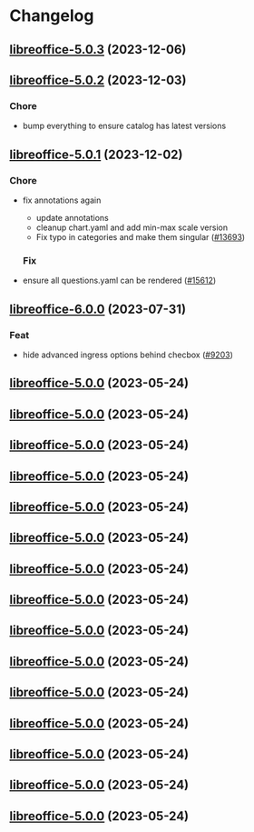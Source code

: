 # Changelog



## [libreoffice-5.0.3](https://github.com/truecharts/charts/compare/libreoffice-5.0.2...libreoffice-5.0.3) (2023-12-06)




## [libreoffice-5.0.2](https://github.com/truecharts/charts/compare/libreoffice-5.0.1...libreoffice-5.0.2) (2023-12-03)

### Chore

- bump everything to ensure catalog has latest versions
  
  


## [libreoffice-5.0.1](https://github.com/truecharts/charts/compare/libreoffice-6.0.0...libreoffice-5.0.1) (2023-12-02)

### Chore

- fix annotations again
  - update annotations
  - cleanup chart.yaml and add min-max scale version
  - Fix typo in categories and make them singular ([#13693](https://github.com/truecharts/charts/issues/13693))
  
  ### Fix

- ensure all questions.yaml can be rendered ([#15612](https://github.com/truecharts/charts/issues/15612))
  
  




## [libreoffice-6.0.0](https://github.com/truecharts/charts/compare/libreoffice-5.0.0...libreoffice-6.0.0) (2023-07-31)

### Feat

- hide advanced ingress options behind checbox ([#9203](https://github.com/truecharts/charts/issues/9203))
  
  


## [libreoffice-5.0.0](https://github.com/truecharts/charts/compare/libreoffice-4.0.12...libreoffice-5.0.0) (2023-05-24)




## [libreoffice-5.0.0](https://github.com/truecharts/charts/compare/libreoffice-4.0.12...libreoffice-5.0.0) (2023-05-24)




## [libreoffice-5.0.0](https://github.com/truecharts/charts/compare/libreoffice-4.0.12...libreoffice-5.0.0) (2023-05-24)




## [libreoffice-5.0.0](https://github.com/truecharts/charts/compare/libreoffice-4.0.12...libreoffice-5.0.0) (2023-05-24)




## [libreoffice-5.0.0](https://github.com/truecharts/charts/compare/libreoffice-4.0.12...libreoffice-5.0.0) (2023-05-24)




## [libreoffice-5.0.0](https://github.com/truecharts/charts/compare/libreoffice-4.0.12...libreoffice-5.0.0) (2023-05-24)




## [libreoffice-5.0.0](https://github.com/truecharts/charts/compare/libreoffice-4.0.12...libreoffice-5.0.0) (2023-05-24)




## [libreoffice-5.0.0](https://github.com/truecharts/charts/compare/libreoffice-4.0.12...libreoffice-5.0.0) (2023-05-24)




## [libreoffice-5.0.0](https://github.com/truecharts/charts/compare/libreoffice-4.0.12...libreoffice-5.0.0) (2023-05-24)




## [libreoffice-5.0.0](https://github.com/truecharts/charts/compare/libreoffice-4.0.12...libreoffice-5.0.0) (2023-05-24)




## [libreoffice-5.0.0](https://github.com/truecharts/charts/compare/libreoffice-4.0.12...libreoffice-5.0.0) (2023-05-24)




## [libreoffice-5.0.0](https://github.com/truecharts/charts/compare/libreoffice-4.0.12...libreoffice-5.0.0) (2023-05-24)




## [libreoffice-5.0.0](https://github.com/truecharts/charts/compare/libreoffice-4.0.12...libreoffice-5.0.0) (2023-05-24)




## [libreoffice-5.0.0](https://github.com/truecharts/charts/compare/libreoffice-4.0.12...libreoffice-5.0.0) (2023-05-24)




## [libreoffice-5.0.0](https://github.com/truecharts/charts/compare/libreoffice-4.0.12...libreoffice-5.0.0) (2023-05-24)


